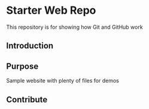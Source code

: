 # Starter Web Repo

This repository is for showing how Git and GitHub work

## Introduction

## Purpose

Sample website with plenty of files for demos

## Contribute